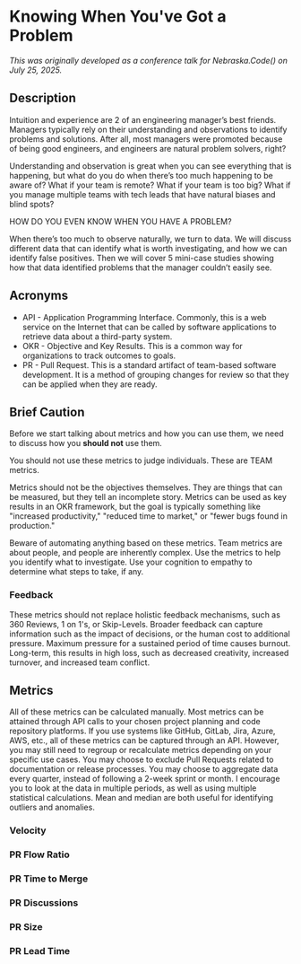 # Knowing When You've Got a Problem

_This was originally developed as a conference talk for Nebraska.Code() on July 25, 2025._

## Description

Intuition and experience are 2 of an engineering manager’s best friends. Managers typically rely on their understanding and observations to identify problems and solutions. After all, most managers were promoted because of being good engineers, and engineers are natural problem solvers, right?

Understanding and observation is great when you can see everything that is happening, but what do you do when there’s too much happening to be aware of? What if your team is remote? What if your team is too big? What if you manage multiple teams with tech leads that have natural biases and blind spots?

HOW DO YOU EVEN KNOW WHEN YOU HAVE A PROBLEM?

When there’s too much to observe naturally, we turn to data. We will discuss different data that can identify what is worth investigating, and how we can identify false positives. Then we will cover 5 mini-case studies showing how that data identified problems that the manager couldn’t easily see.

## Acronyms

* API - Application Programming Interface. Commonly, this is a web service on the Internet that can be called by software applications to retrieve data about a third-party system.
* OKR - Objective and Key Results. This is a common way for organizations to track outcomes to goals.
* PR - Pull Request. This is a standard artifact of team-based software development. It is a method of grouping changes for review so that they can be applied when they are ready.

## Brief Caution

Before we start talking about metrics and how you can use them, we need to discuss how you **should not** use them.

You should not use these metrics to judge individuals. These are TEAM metrics.

Metrics should not be the objectives themselves. They are things that can be measured, but they tell an incomplete story. Metrics can be used as key results in an OKR framework, but the goal is typically something like "increased productivity," "reduced time to market," or "fewer bugs found in production."

Beware of automating anything based on these metrics. Team metrics are about people, and people are inherently complex. Use the metrics to help you identify what to investigate. Use your cognition to empathy to determine what steps to take, if any.

### Feedback

These metrics should not replace holistic feedback mechanisms, such as 360 Reviews, 1 on 1's, or Skip-Levels. Broader feedback can capture information such as the impact of decisions, or the human cost to additional pressure. Maximum pressure for a sustained period of time causes burnout. Long-term, this results in high loss, such as decreased creativity, increased turnover, and increased team conflict.

## Metrics

All of these metrics can be calculated manually. Most metrics can be attained through API calls to your chosen project planning and code repository platforms. If you use systems like GitHub, GitLab, Jira, Azure, AWS, etc., all of these metrics can be captured through an API. However, you may still need to regroup or recalculate metrics depending on your specific use cases. You may choose to exclude Pull Requests related to documentation or release processes. You may choose to aggregate data every quarter, instead of following a 2-week sprint or month. I encourage you to look at the data in multiple periods, as well as using multiple statistical calculations. Mean and median are both useful for identifying outliers and anomalies.

### Velocity

### PR Flow Ratio

### PR Time to Merge

### PR Discussions

### PR Size

### PR Lead Time


